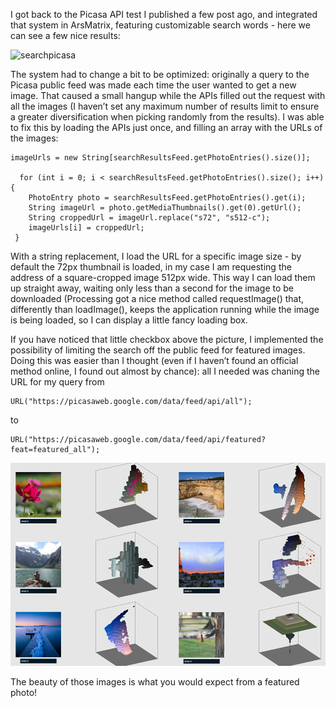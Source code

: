 I got back to the Picasa API test I published a few post ago, and integrated that system in ArsMatrix, featuring customizable search words - here we can see a few nice results:

![searchpicasa](http://i.imgur.com/K7JcGQ4.png "searchpicasa")

The system had to change a bit to be optimized: originally a query to the Picasa public feed was made each time the user wanted to get a new image. That caused a small hangup while the APIs filled out the request with all the images (I haven’t set any maximum number of results limit to ensure a greater diversification when picking randomly from the results). I was able to fix this by loading the APIs just once, and filling an array with the URLs of the images:
```
imageUrls = new String[searchResultsFeed.getPhotoEntries().size()];

  for (int i = 0; i < searchResultsFeed.getPhotoEntries().size(); i++) {
    PhotoEntry photo = searchResultsFeed.getPhotoEntries().get(i);
    String imageUrl = photo.getMediaThumbnails().get(0).getUrl();
    String croppedUrl = imageUrl.replace("s72", "s512-c");
    imageUrls[i] = croppedUrl;
 }
```
With a string replacement, I load the URL for a specific image size - by default the 72px thumbnail is loaded, in my case I am requesting the address of a square-cropped image 512px wide. 
This way I can load them up straight away, waiting only less than a second for the image to be downloaded (Processing got a nice method called requestImage() that, differently than loadImage(), keeps the application running while the image is being loaded, so I can display a little fancy loading box.

If you have noticed that little checkbox above the picture, I implemented the possibility of limiting the search off the public feed for featured images. Doing this was easier than I thought (even if I haven’t found an official method online, I found out almost by chance): all I needed was chaning the URL for my query from
```
URL("https://picasaweb.google.com/data/feed/api/all");
```
to
```
URL("https://picasaweb.google.com/data/feed/api/featured?feat=featured_all");
```

![featured](/project_images/07featured.png?raw=true "featured")

The beauty of those images is what you would expect from a featured photo!
